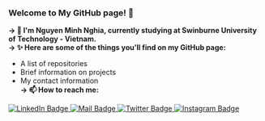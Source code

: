### Welcome to My GitHub page! 👋

<!--
**Hexag158/Hexag158** is a ✨ _special_ ✨ repository because its `README.md` (this file) appears on your GitHub profile.

Here are some ideas to get you started:

- 🔭 I’m currently working on ...
- 🌱 I’m currently learning ...
- 👯 I’m looking to collaborate on ...
- 🤔 I’m looking for help with ...
- 💬 Ask me about ...
- 📫 How to reach me: ...
- 😄 Pronouns: ...
- ⚡ Fun fact: ...
-->
<b>-> 🔭 I'm Nguyen Minh Nghia, currently studying at Swinburne University of Technology - Vietnam. </b> </br> 
<b>-> ✨ Here are some of the things you'll find on my GitHub page: </b>
- A list of repositories </br> 
- Brief information on projects </br> 
- My contact information </br> 
<b>-> 📫 How to reach me: </b> 
<div id="badges">
  <a href="www.linkedin.com/in/nghianm158">
    <img src="https://img.shields.io/badge/LinkedIn-blue?style=for-the-badge&logo=linkedin&logoColor=white" alt="LinkedIn Badge"/>
  </a>
  <a href="mailto:nghianm1508@gmail.com">
    <img src="https://img.shields.io/badge/Mail-red?style=for-the-badge&logo=gmail&logoColor=white" alt="Mail Badge"/>
  </a>
  <a href="https://www.facebook.com/unknown.user.158">
    <img src="https://img.shields.io/badge/Facebook-blue?style=for-the-badge&logo=facebook&logoColor=white" alt="Twitter Badge"/>
  </a>
  <a href="https://www.instagram.com/n_tap_chup_anh/">
    <img src="https://img.shields.io/badge/Instagram-red?style=for-the-badge&logo=instagram&logoColor=white" alt="Instagram Badge"/>
  </a>
</div>
